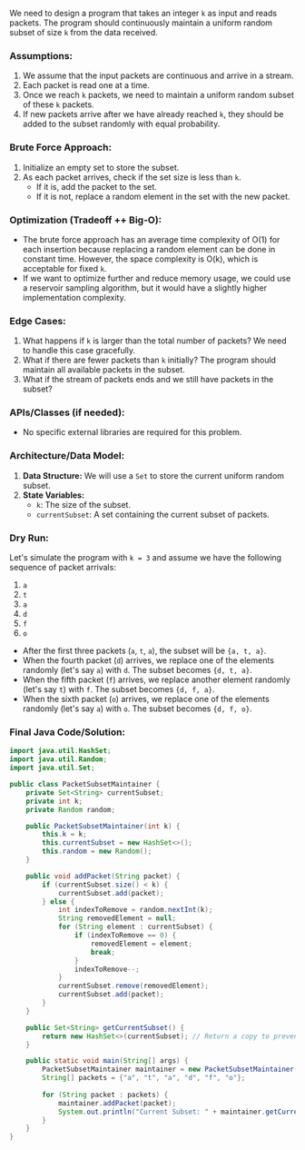 We need to design a program that takes an integer `k` as input and reads packets. The program should continuously maintain a uniform random subset of size `k` from the data received.

### Assumptions:
1. We assume that the input packets are continuous and arrive in a stream.
2. Each packet is read one at a time.
3. Once we reach `k` packets, we need to maintain a uniform random subset of these `k` packets.
4. If new packets arrive after we have already reached `k`, they should be added to the subset randomly with equal probability.

### Brute Force Approach:
1. Initialize an empty set to store the subset.
2. As each packet arrives, check if the set size is less than `k`.
   - If it is, add the packet to the set.
   - If it is not, replace a random element in the set with the new packet.

### Optimization (Tradeoff ++ Big-O):
- The brute force approach has an average time complexity of O(1) for each insertion because replacing a random element can be done in constant time. However, the space complexity is O(k), which is acceptable for fixed `k`.
- If we want to optimize further and reduce memory usage, we could use a reservoir sampling algorithm, but it would have a slightly higher implementation complexity.

### Edge Cases:
1. What happens if `k` is larger than the total number of packets? We need to handle this case gracefully.
2. What if there are fewer packets than `k` initially? The program should maintain all available packets in the subset.
3. What if the stream of packets ends and we still have packets in the subset?

### APIs/Classes (if needed):
- No specific external libraries are required for this problem.

### Architecture/Data Model:
1. **Data Structure:** We will use a `Set` to store the current uniform random subset.
2. **State Variables:**
   - `k`: The size of the subset.
   - `currentSubset`: A set containing the current subset of packets.

### Dry Run:
Let's simulate the program with `k = 3` and assume we have the following sequence of packet arrivals:

1. `a`
2. `t`
3. `a`
4. `d`
5. `f`
6. `o`

- After the first three packets (`a`, `t`, `a`), the subset will be `{a, t, a}`.
- When the fourth packet (`d`) arrives, we replace one of the elements randomly (let's say `a`) with `d`. The subset becomes `{d, t, a}`.
- When the fifth packet (`f`) arrives, we replace another element randomly (let's say `t`) with `f`. The subset becomes `{d, f, a}`.
- When the sixth packet (`o`) arrives, we replace one of the elements randomly (let's say `a`) with `o`. The subset becomes `{d, f, o}`.

### Final Java Code/Solution:
```java
import java.util.HashSet;
import java.util.Random;
import java.util.Set;

public class PacketSubsetMaintainer {
    private Set<String> currentSubset;
    private int k;
    private Random random;

    public PacketSubsetMaintainer(int k) {
        this.k = k;
        this.currentSubset = new HashSet<>();
        this.random = new Random();
    }

    public void addPacket(String packet) {
        if (currentSubset.size() < k) {
            currentSubset.add(packet);
        } else {
            int indexToRemove = random.nextInt(k);
            String removedElement = null;
            for (String element : currentSubset) {
                if (indexToRemove == 0) {
                    removedElement = element;
                    break;
                }
                indexToRemove--;
            }
            currentSubset.remove(removedElement);
            currentSubset.add(packet);
        }
    }

    public Set<String> getCurrentSubset() {
        return new HashSet<>(currentSubset); // Return a copy to prevent modification
    }

    public static void main(String[] args) {
        PacketSubsetMaintainer maintainer = new PacketSubsetMaintainer(3);
        String[] packets = {"a", "t", "a", "d", "f", "o"};
        
        for (String packet : packets) {
            maintainer.addPacket(packet);
            System.out.println("Current Subset: " + maintainer.getCurrentSubset());
        }
    }
}
```